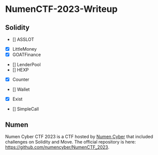 # NumenCTF-2023-Writeup

## Solidity
- [] ASSLOT
- [x] LittleMoney
- [x] GOATFinance
- [] LenderPool
- [] HEXP
- [x] Counter
- [] Wallet
- [x] Exist
- [] SimpleCall

## Numen
Numen Cyber CTF 2023 is a CTF hosted by [Numen Cyber](https://twitter.com/numencyber) that included challenges on Solidity and Move.
The official repository is here: https://github.com/numencyber/NumenCTF_2023.
